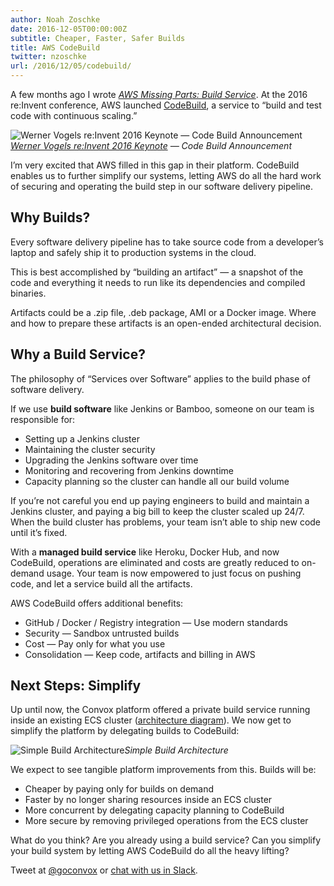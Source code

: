 ```yaml
---
author: Noah Zoschke
date: 2016-12-05T00:00:00Z
subtitle: Cheaper, Faster, Safer Builds
title: AWS CodeBuild
twitter: nzoschke
url: /2016/12/05/codebuild/
---
```


A few months ago I wrote *[AWS Missing Parts: Build Service](https://convox.com/blog/aws-missing-build-service/)*. At the 2016 re:Invent conference, AWS launched [CodeBuild](https://aws.amazon.com/codebuild/), a service to “build and test code with continuous scaling.”

![[Werner Vogels re:Invent 2016 Keynote](https://www.youtube.com/watch?v=ZDScBNahsL4&t=34m48s) — Code Build Announcement](https://medium2.global.ssl.fastly.net/max/5108/1*F3Ggj41jsDImvFTjGXZN7Q.png)*[Werner Vogels re:Invent 2016 Keynote](https://www.youtube.com/watch?v=ZDScBNahsL4&t=34m48s) — Code Build Announcement*

I’m very excited that AWS filled in this gap in their platform. CodeBuild enables us to further simplify our systems, letting AWS do all the hard work of securing and operating the build step in our software delivery pipeline.

<!--more-->

## Why Builds?

Every software delivery pipeline has to take source code from a developer’s laptop and safely ship it to production systems in the cloud.

This is best accomplished by “building an artifact” — a snapshot of the code and everything it needs to run like its dependencies and compiled binaries.

Artifacts could be a .zip file, .deb package, AMI or a Docker image. Where and how to prepare these artifacts is an open-ended architectural decision.

## Why a Build Service?

The philosophy of “Services over Software” applies to the build phase of software delivery.

If we use **build software** like Jenkins or Bamboo, someone on our team is responsible for:

* Setting up a Jenkins cluster
* Maintaining the cluster security
* Upgrading the Jenkins software over time
* Monitoring and recovering from Jenkins downtime
* Capacity planning so the cluster can handle all our build volume

If you’re not careful you end up paying engineers to build and maintain a Jenkins cluster, and paying a big bill to keep the cluster scaled up 24/7. When the build cluster has problems, your team isn’t able to ship new code until it’s fixed.

With a **managed build service** like Heroku, Docker Hub, and now CodeBuild, operations are eliminated and costs are greatly reduced to on-demand usage. Your team is now empowered to just focus on pushing code, and let a service build all the artifacts.

AWS CodeBuild offers additional benefits:

* GitHub / Docker / Registry integration — Use modern standards
* Security — Sandbox untrusted builds
* Cost — Pay only for what you use
* Consolidation — Keep code, artifacts and billing in AWS

## Next Steps: Simplify

Up until now, the Convox platform offered a private build service running inside an existing ECS cluster ([architecture diagram](https://convox.com/assets/images/build%20sequence%20diagram.png)). We now get to simplify the platform by delegating builds to CodeBuild:

![Simple Build Architecture](https://medium2.global.ssl.fastly.net/max/2468/1*q8VCDvua49Yn1ZRUble45w.png)*Simple Build Architecture*

We expect to see tangible platform improvements from this. Builds will be:

* Cheaper by paying only for builds on demand
* Faster by no longer sharing resources inside an ECS cluster
* More concurrent by delegating capacity planning to CodeBuild
* More secure by removing privileged operations from the ECS cluster

What do you think? Are you already using a build service? Can you simplify your build system by letting AWS CodeBuild do all the heavy lifting?

Tweet at [@goconvox](https://twitter.com/goconvox) or [chat with us in Slack](http://invite.convox.com/).
